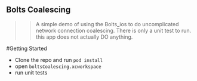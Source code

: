 ## Bolts Coalescing
>> A simple demo of using the Bolts_ios to do uncomplicated network connection coalescing. There is only a unit test to run. this app does not actually DO anything.

#Getting Started
- Clone the repo and run ` pod install `
- open `boltsCoalescing.xcworkspace`
- run unit tests

